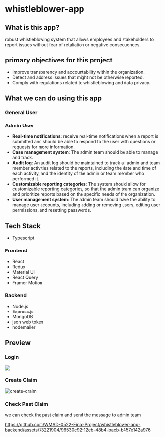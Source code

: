 # whistleblower-app
## What is this app?
robust whistleblowing system that allows employees and stakeholders to report issues without fear of retaliation or negative consequences.
## primary objectives for this project
- Improve transparency and accountability within the organization.
- Detect and address issues that might not be otherwise reported.
- Comply with regulations related to whistleblowing and data privacy.
## What we can do using this app
### General User

### Admin User
- **Real-time notifications**: receive real-time notifications when a report is submitted and should be able to respond to the user with questions or requests for more information.
- **Case management system**: The admin team should be able to manage and track.
- **Audit log**: An audit log should be maintained to track all admin and team member activities related to the reports, including the date and time of each activity, and the identity of the admin or team member who performed it.
- **Customizable reporting categories**: The system should allow for customizable reporting categories, so that the admin team can organize and prioritize reports based on the specific needs of the organization.
- **User management system**: The admin team should have the ability to manage user accounts, including adding or removing users, editing user permissions, and resetting passwords.



## Tech Stack
- Typescript
### Frontend
- React
- Redux
- Material Ui
- React Query
- Framer Motion
### Backend
- Node.js
- Express.js
- MongoDB
- json web token
- nodemailer


## Preview
### Login
<img src="https://github.com/WMAD-0522-Final-Project/whistleblower-app-backend/assets/73221904/23dc944f-7bae-4186-ba83-4d58382763a7">

### Create Claim

![create-craim](https://github.com/WMAD-0522-Final-Project/whistleblower-app-backend/assets/73221904/677e19ee-40a7-4a42-830c-8a02f95cedc4)

### Check Past Claim
we can check the past claim and send the message to admin team


https://github.com/WMAD-0522-Final-Project/whistleblower-app-backend/assets/73221904/96530c92-12eb-48b4-bacb-b457e142a976






